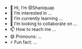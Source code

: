 - 👋 Hi, I’m @Shaniquap
- 👀 I’m interested in ...
- 🌱 I’m currently learning ...
- 💞️ I’m looking to collaborate on ...
- 📫 How to reach me ...
- 😄 Pronouns: ...
- ⚡ Fun fact: ...

<!---
Shaniquap/Shaniquap is a ✨ special ✨ repository because its `README.md` (this file) appears on your GitHub profile.
You can click the Preview link to take a look at your changes.
--->
